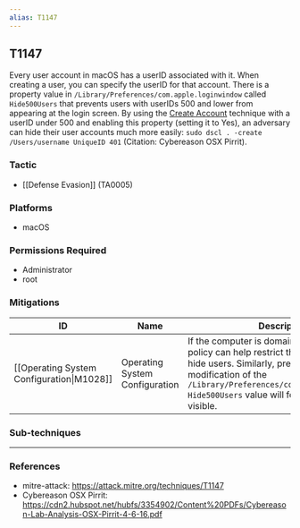 ```yaml
---
alias: T1147
---
```


## T1147

Every user account in macOS has a userID associated with it. When creating a user, you can specify the userID for that account. There is a property value in <code>/Library/Preferences/com.apple.loginwindow</code> called <code>Hide500Users</code> that prevents users with userIDs 500 and lower from appearing at the login screen. By using the [Create Account](https://attack.mitre.org/techniques/T1136) technique with a userID under 500 and enabling this property (setting it to Yes), an adversary can hide their user accounts much more easily: <code>sudo dscl . -create /Users/username UniqueID 401</code> (Citation: Cybereason OSX Pirrit).


### Tactic
- [[Defense Evasion]] (TA0005)

### Platforms
- macOS

### Permissions Required
- Administrator
- root

### Mitigations

| ID | Name | Description |
| --- | --- | --- |
| [[Operating System Configuration\|M1028]] | Operating System Configuration | If the computer is domain joined, then group policy can help restrict the ability to create or hide users. Similarly, preventing the modification of the <code>/Library/Preferences/com.apple.loginwindow</code> <code>Hide500Users</code> value will force all users to be visible. |

### Sub-techniques


---
### References

- mitre-attack: https://attack.mitre.org/techniques/T1147
- Cybereason OSX Pirrit: https://cdn2.hubspot.net/hubfs/3354902/Content%20PDFs/Cybereason-Lab-Analysis-OSX-Pirrit-4-6-16.pdf

